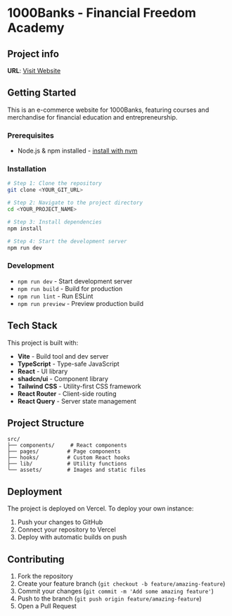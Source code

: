 # 1000Banks - Financial Freedom Academy

## Project info

**URL**: [Visit Website](https://one-kbanks-revamp-shop.vercel.app/#home)

## Getting Started

This is an e-commerce website for 1000Banks, featuring courses and merchandise for financial education and entrepreneurship.

### Prerequisites

- Node.js & npm installed - [install with nvm](https://github.com/nvm-sh/nvm#installing-and-updating)

### Installation

```sh
# Step 1: Clone the repository
git clone <YOUR_GIT_URL>

# Step 2: Navigate to the project directory
cd <YOUR_PROJECT_NAME>

# Step 3: Install dependencies
npm install

# Step 4: Start the development server
npm run dev
```

### Development

- `npm run dev` - Start development server
- `npm run build` - Build for production
- `npm run lint` - Run ESLint
- `npm run preview` - Preview production build

## Tech Stack

This project is built with:

- **Vite** - Build tool and dev server
- **TypeScript** - Type-safe JavaScript
- **React** - UI library
- **shadcn/ui** - Component library
- **Tailwind CSS** - Utility-first CSS framework
- **React Router** - Client-side routing
- **React Query** - Server state management

## Project Structure

```
src/
├── components/     # React components
├── pages/         # Page components
├── hooks/         # Custom React hooks
├── lib/           # Utility functions
└── assets/        # Images and static files
```

## Deployment

The project is deployed on Vercel. To deploy your own instance:

1. Push your changes to GitHub
2. Connect your repository to Vercel
3. Deploy with automatic builds on push

## Contributing

1. Fork the repository
2. Create your feature branch (`git checkout -b feature/amazing-feature`)
3. Commit your changes (`git commit -m 'Add some amazing feature'`)
4. Push to the branch (`git push origin feature/amazing-feature`)
5. Open a Pull Request
